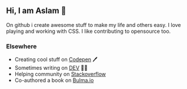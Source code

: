## Hi, I am Aslam 👋
On github i create awesome stuff to make my life and others easy. I love playing and working with CSS. I like contributing to opensource too. 


### Elsewhere
- Creating cool stuff on <a href="https://codepen.io/hunzaboy"> Codepen</a> 🖊️
- Sometimes writing on <a href="https://dev.to/hunzaboy"> DEV</a>  ✍🏾
- Helping community on <a href="https://stackoverflow.com/users/1035104/aslam">Stackoverflow</a>
- Co-authored a book on <a href="https://bleedingedgepress.com/creating-interfaces-bulma/">Bulma.io</a>
